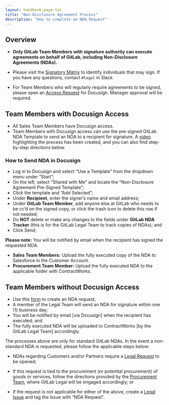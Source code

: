 ```yaml
---
layout: handbook-page-toc
title: "Non-Disclosure Agreement Process"
description: "How to complete an NDA Request"
---
```


## Overview


- **Only GitLab Team Members with signature authority can execute agreements on behalf of GitLab, including Non-Disclosure Agreements (NDAs).** 

- Please visit the [Signatory Matrix](https://about.gitlab.com/handbook/finance/authorization-matrix/#authorization-matrix) to identify individuals that may sign. If you have any questions, contact `#legal` in Slack. 

- For Team Members who will regularly require agreements to be signed, please open an [Access Request](https://about.gitlab.com/handbook/business-technology/team-member-enablement/onboarding-access-requests/access-requests/) for Docusign. Manager approval will be required.


## Team Members with Docusign Access
- All Sales Team Members have Docusign access. 
- Team Members with Docusign access can use the pre-signed GitLab NDA Template to send an NDA to a recipient for signature. A [video](https://youtu.be/DaOggzBcb0U) highlighting the process has been created, and you can also find step-by-step directions below.

### How to Send NDA in Docusign
- Log in to Docusign and select “Use a Template” from the dropdown menu under “Start”;
- On the left, select “Shared with Me” and locate the “Non-Disclosure Agreement Pre-Signed Template”; 
- Click the template and “Add Selected”;
- Under **Recipient**, enter the signer’s name and email address;
- Under **GitLab Team Member**, add anyone else at GitLab who needs to be cc’d on the signed copy, or click the trash icon to delete this row if not needed;
- Do **NOT**  delete or make any changes to the fields under **GitLab NDA Tracker** (this is for the GitLab Legal Team to track copies of NDAs); and
- Click Send;

**Please note:** You will be notified by email when the recipient has signed the requested NDA.
- **Sales Team Members:** Upload the fully executed copy of the NDA to Salesforce in the Customer Account.
- **Procurement Team Member:** Upload the fully executed NDA to the applicable folder with ContractWorks. 


## Team Members without Docusign Access
- Use this [form](https://docs.google.com/forms/d/e/1FAIpQLSe5mzsAaj8lAeMPUorceNIE-0EkHFn-Bs2cdzWU3lca2ICDAw/viewform?usp=sf_link) to create an NDA request;
- A member of the Legal Team will send an NDA for signature within one (1) business day;
- You will be notified by email [via Docusign] when the recipient has executed; and
- The fully executed NDA will be uploaded to ContractWorks [by the GitLab Legal Team] accordingly. 


The processes above are only for standard GitLab NDAs. In the event a non-standard NDA is requested, please follow the applicable steps below:

- NDAs regarding Customers and/or Partners require a [Legal Request](https://about.gitlab.com/handbook/legal/customer-negotiations/#how-to-reach-legal) to be opened;

- If this request is tied to the procurement (or potential procurement) of goods or services, follow the directions provided by the [Procurement Team](https://about.gitlab.com/handbook/finance/procurement/), where GitLab Legal will be engaged accordingly; or
 
- If the request is not applicable for either of the above, create a [Legal Issue](https://gitlab.com/gitlab-com/legal-and-compliance) and tag the Issue with “NDA Request”. 
